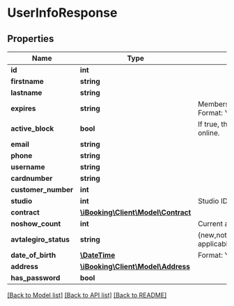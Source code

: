 # UserInfoResponse

## Properties
Name | Type | Description | Notes
------------ | ------------- | ------------- | -------------
**id** | **int** |  | [optional] 
**firstname** | **string** |  | [optional] 
**lastname** | **string** |  | [optional] 
**expires** | **string** | Membership expires at this time. Format: YYYY-MM-DD HH:MM:SS. | [optional] 
**active_block** | **bool** | If true, the member can&#x27;t book online. | [optional] 
**email** | **string** |  | [optional] 
**phone** | **string** |  | [optional] 
**username** | **string** |  | [optional] 
**cardnumber** | **string** |  | [optional] 
**customer_number** | **int** |  | [optional] 
**studio** | **int** | Studio ID | [optional] 
**contract** | [**\iBooking\Client\Model\Contract**](Contract.md) |  | [optional] 
**noshow_count** | **int** | Current active noshow count | [optional] 
**avtalegiro_status** | **string** | {new,not-applicable,signed,revoked,unknown}. | [optional] 
**date_of_birth** | [**\DateTime**](\DateTime.md) | Format: YYYY-MM-DD. | [optional] 
**address** | [**\iBooking\Client\Model\Address**](Address.md) |  | [optional] 
**has_password** | **bool** |  | [optional] 

[[Back to Model list]](../../README.md#documentation-for-models) [[Back to API list]](../../README.md#documentation-for-api-endpoints) [[Back to README]](../../README.md)

